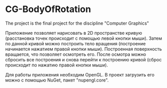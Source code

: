 # CG-BodyOfRotation
The project is the final project for the discipline "Computer Graphics"

Приложение позволяет нарисовать в 2D пространстве кривую (расстановка точек происходит с помощью левой кнопки мыши). Затем по данной кривой 
можно построить тело вращения (построение начинается нажатием правой кнопки мыши). Построенная поверхность вращается, что позволяет 
осмотреть его. После осмотра можно сбросить все построения и снова перейти к построению кривой (сброс происходит по нажатию правой кнопки 
мыши).

Для работы приложения необходим OpenGL. В проект загрузить его можно с помощью NuGet, пакет "nupengl.core".
